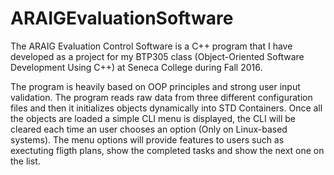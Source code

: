 # ARAIGEvaluationSoftware
The ARAIG Evaluation Control Software  is a C++ program that I have developed as a project for my BTP305 class (Object-Oriented
Software Development Using C++) at Seneca College during Fall 2016. 

The program is heavily based on OOP principles and strong user 
input validation. The program reads raw data from three different configuration files and then it initializes objects dynamically 
into STD Containers. Once all the objects are loaded a simple CLI menu is displayed, the CLI will be cleared each time an user 
chooses an option (Only on Linux-based systems). The menu options will provide features to users such as exectuting fligth plans, 
show the completed tasks and show the next one on the list.
